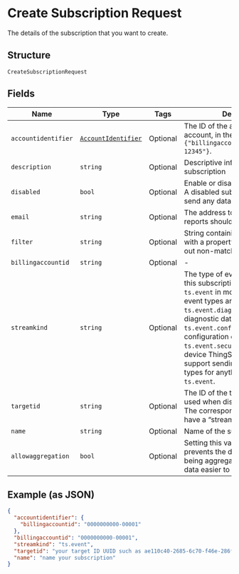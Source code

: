 
# Create Subscription Request

The details of the subscription that you want to create.

## Structure

`CreateSubscriptionRequest`

## Fields

| Name | Type | Tags | Description |
|  --- | --- | --- | --- |
| `accountidentifier` | [`AccountIdentifier`](../../doc/models/account-identifier.md) | Optional | The ID of the authenticating billing account, in the format `{"billingaccountid":"1234567890-12345"}`. |
| `description` | `string` | Optional | Descriptive information about the subscription |
| `disabled` | `bool` | Optional | Enable or disable the subscription. A disabled subscription will not send any data. |
| `email` | `string` | Optional | The address to which any error reports should be delivered. |
| `filter` | `string` | Optional | String containing a $filter object with a property and value to filter out non-matching events. |
| `billingaccountid` | `string` | Optional | - |
| `streamkind` | `string` | Optional | The type of event data to send via this subscription. This will be `ts.event` in most cases. Other event types are `ts.event.diagnostics` for device diagnostic data, `ts.event.configuration` for device configuration events, or `ts.event.security`. Note that the device ThingSpace client must support sending specific event types for anything other than `ts.event`. |
| `targetid` | `string` | Optional | The ID of the target resource to be used when dispatching events. The corresponding target should have a “stream” addressscheme |
| `name` | `string` | Optional | Name of the subscription. |
| `allowaggregation` | `bool` | Optional | Setting this value to `false` prevents the data returned from being aggregated and makes the data easier to parse. |

## Example (as JSON)

```json
{
  "accountidentifier": {
    "billingaccountid": "0000000000-00001"
  },
  "billingaccountid": "0000000000-00001",
  "streamkind": "ts.event",
  "targetid": "your target ID UUID such as ae110c40-2685-6c70-f46e-286f7370b8a9",
  "name": "name your subscription"
}
```

